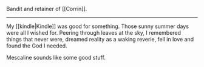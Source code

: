 Bandit and retainer of [[Corrin]].

* * * 

My [[kindle|Kindle]] was good for something. Those sunny summer days were all I wished for. Peering through leaves at the sky, I remembered things that never were, dreamed reality as a waking reverie, fell in love and found the God I needed.

Mescaline sounds like some good stuff.